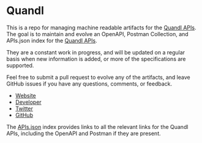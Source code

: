 # QuandlThis is a repo for managing machine readable artifacts for the [Quandl APIs](https://www.quandl.com). The goal is to maintain and evolve an OpenAPI, Postman Collection, and APIs.json index for the [Quandl APIs](https://www.quandl.com).They are a constant work in progress, and will be updated on a regular basis when new information is added, or more of the specifications are supported.Feel free to submit a pull request to evolve any of the artifacts, and leave GitHub issues if you have any questions, comments, or feedback.- [Website](https://www.quandl.com)- [Developer](https://www.quandl.com)- [Twitter](https://twitter.com/quandl)- [GitHub](https://github.com/quandl)The [APIs.json](https://github.com/api-evangelist/quandl/blob/master/apis.json) index provides links to all the relevant links for the Quandl APIs, including the OpenAPI and Postman if they are present.